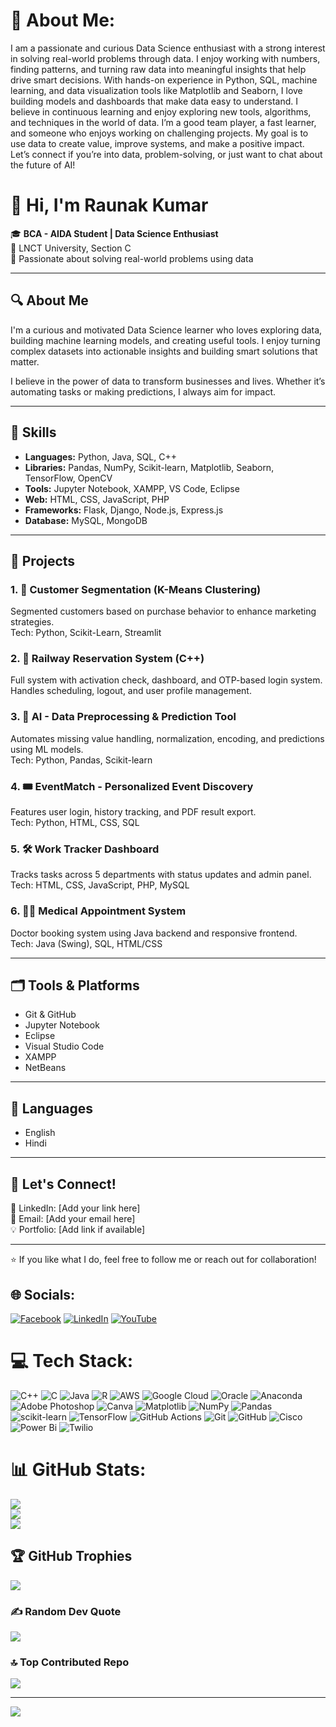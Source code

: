 # 💫 About Me:
I am a passionate and curious Data Science enthusiast with a strong interest in solving real-world problems through data. I enjoy working with numbers, finding patterns, and turning raw data into meaningful insights that help drive smart decisions.
With hands-on experience in Python, SQL, machine learning, and data visualization tools like Matplotlib and Seaborn, I love building models and dashboards that make data easy to understand. I believe in continuous learning and enjoy exploring new tools, algorithms, and techniques in the world of data.
I’m a good team player, a fast learner, and someone who enjoys working on challenging projects. My goal is to use data to create value, improve systems, and make a positive impact.
Let’s connect if you’re into data, problem-solving, or just want to chat about the future of AI!
# 👋 Hi, I'm Raunak Kumar

🎓 **BCA - AIDA Student | Data Science Enthusiast**  
📍 LNCT University, Section C  
💼 Passionate about solving real-world problems using data  

---

## 🔍 About Me

I'm a curious and motivated Data Science learner who loves exploring data, building machine learning models, and creating useful tools. I enjoy turning complex datasets into actionable insights and building smart solutions that matter.

I believe in the power of data to transform businesses and lives. Whether it’s automating tasks or making predictions, I always aim for impact.

---

## 🚀 Skills

- **Languages:** Python, Java, SQL, C++  
- **Libraries:** Pandas, NumPy, Scikit-learn, Matplotlib, Seaborn, TensorFlow, OpenCV  
- **Tools:** Jupyter Notebook, XAMPP, VS Code, Eclipse  
- **Web:** HTML, CSS, JavaScript, PHP  
- **Frameworks:** Flask, Django, Node.js, Express.js  
- **Database:** MySQL, MongoDB  

---

## 📂 Projects

### 1. 🎯 Customer Segmentation (K-Means Clustering)
Segmented customers based on purchase behavior to enhance marketing strategies.  
Tech: Python, Scikit-Learn, Streamlit

### 2. 🚆 Railway Reservation System (C++)
Full system with activation check, dashboard, and OTP-based login system.  
Handles scheduling, logout, and user profile management.

### 3. 🤖 AI - Data Preprocessing & Prediction Tool
Automates missing value handling, normalization, encoding, and predictions using ML models.  
Tech: Python, Pandas, Scikit-learn

### 4. 🎟️ EventMatch - Personalized Event Discovery
Features user login, history tracking, and PDF result export.  
Tech: Python, HTML, CSS, SQL

### 5. 🛠️ Work Tracker Dashboard
Tracks tasks across 5 departments with status updates and admin panel.  
Tech: HTML, CSS, JavaScript, PHP, MySQL

### 6. 🧑‍⚕️ Medical Appointment System
Doctor booking system using Java backend and responsive frontend.  
Tech: Java (Swing), SQL, HTML/CSS

---

## 🗂️ Tools & Platforms

- Git & GitHub  
- Jupyter Notebook  
- Eclipse  
- Visual Studio Code  
- XAMPP  
- NetBeans  

---

## 💬 Languages

- English  
- Hindi  

---

## 🙌 Let's Connect!

🔗 LinkedIn: [Add your link here]  
📧 Email: [Add your email here]  
💡 Portfolio: [Add link if available]

---

⭐ If you like what I do, feel free to follow me or reach out for collaboration!



## 🌐 Socials:
[![Facebook](https://img.shields.io/badge/Facebook-%231877F2.svg?logo=Facebook&logoColor=white)](https://facebook.com/https://fb.com/https://www.facebook.com/raunak.kumar.697175?mibextid=zbwkwl)
[![LinkedIn](https://img.shields.io/badge/LinkedIn-%230077B5.svg?logo=linkedin&logoColor=white)](https://www.facebook.com/raunak.kumar.697175?mibextid=ZbWKwL)
[![YouTube](https://img.shields.io/badge/YouTube-%23FF0000.svg?logo=YouTube&logoColor=white)](https://youtube.com/@https://www.youtube.com/c/https://youtube.com/@sybersecurity?si=tcdzqaxytxw9oa9d) 

# 💻 Tech Stack:
![C++](https://img.shields.io/badge/c++-%2300599C.svg?style=for-the-badge&logo=c%2B%2B&logoColor=white) ![C](https://img.shields.io/badge/c-%2300599C.svg?style=for-the-badge&logo=c&logoColor=white) ![Java](https://img.shields.io/badge/java-%23ED8B00.svg?style=for-the-badge&logo=openjdk&logoColor=white) ![R](https://img.shields.io/badge/r-%23276DC3.svg?style=for-the-badge&logo=r&logoColor=white) ![AWS](https://img.shields.io/badge/AWS-%23FF9900.svg?style=for-the-badge&logo=amazon-aws&logoColor=white) ![Google Cloud](https://img.shields.io/badge/GoogleCloud-%234285F4.svg?style=for-the-badge&logo=google-cloud&logoColor=white) ![Oracle](https://img.shields.io/badge/Oracle-F80000?style=for-the-badge&logo=oracle&logoColor=white) ![Anaconda](https://img.shields.io/badge/Anaconda-%2344A833.svg?style=for-the-badge&logo=anaconda&logoColor=white) ![Adobe Photoshop](https://img.shields.io/badge/adobe%20photoshop-%2331A8FF.svg?style=for-the-badge&logo=adobe%20photoshop&logoColor=white) ![Canva](https://img.shields.io/badge/Canva-%2300C4CC.svg?style=for-the-badge&logo=Canva&logoColor=white) ![Matplotlib](https://img.shields.io/badge/Matplotlib-%23ffffff.svg?style=for-the-badge&logo=Matplotlib&logoColor=black) ![NumPy](https://img.shields.io/badge/numpy-%23013243.svg?style=for-the-badge&logo=numpy&logoColor=white) ![Pandas](https://img.shields.io/badge/pandas-%23150458.svg?style=for-the-badge&logo=pandas&logoColor=white) ![scikit-learn](https://img.shields.io/badge/scikit--learn-%23F7931E.svg?style=for-the-badge&logo=scikit-learn&logoColor=white) ![TensorFlow](https://img.shields.io/badge/TensorFlow-%23FF6F00.svg?style=for-the-badge&logo=TensorFlow&logoColor=white) ![GitHub Actions](https://img.shields.io/badge/github%20actions-%232671E5.svg?style=for-the-badge&logo=githubactions&logoColor=white) ![Git](https://img.shields.io/badge/git-%23F05033.svg?style=for-the-badge&logo=git&logoColor=white) ![GitHub](https://img.shields.io/badge/github-%23121011.svg?style=for-the-badge&logo=github&logoColor=white) ![Cisco](https://img.shields.io/badge/cisco-%23049fd9.svg?style=for-the-badge&logo=cisco&logoColor=black) ![Power Bi](https://img.shields.io/badge/power_bi-F2C811?style=for-the-badge&logo=powerbi&logoColor=black) ![Twilio](https://img.shields.io/badge/Twilio-F22F46?style=for-the-badge&logo=Twilio&logoColor=white)
# 📊 GitHub Stats:
![](https://github-readme-stats.vercel.app/api?username=SHPDH09&theme=onedark&hide_border=false&include_all_commits=false&count_private=false)<br/>
![](https://github-readme-streak-stats.herokuapp.com/?user=SHPDH09&theme=onedark&hide_border=false)<br/>
![](https://github-readme-stats.vercel.app/api/top-langs/?username=SHPDH09&theme=onedark&hide_border=false&include_all_commits=false&count_private=false&layout=compact)

## 🏆 GitHub Trophies
![](https://github-profile-trophy.vercel.app/?username=SHPDH09&theme=apprentice&no-frame=false&no-bg=true&margin-w=4)

### ✍️ Random Dev Quote
![](https://quotes-github-readme.vercel.app/api?type=horizontal&theme=radical)

### 🔝 Top Contributed Repo
![](https://github-contributor-stats.vercel.app/api?username=SHPDH09&limit=5&theme=gruvbox&combine_all_yearly_contributions=true)

---
[![](https://visitcount.itsvg.in/api?id=SHPDH09&icon=0&color=0)](https://visitcount.itsvg.in)

<!-- Proudly created with GPRM ( https://gprm.itsvg.in ) -->
